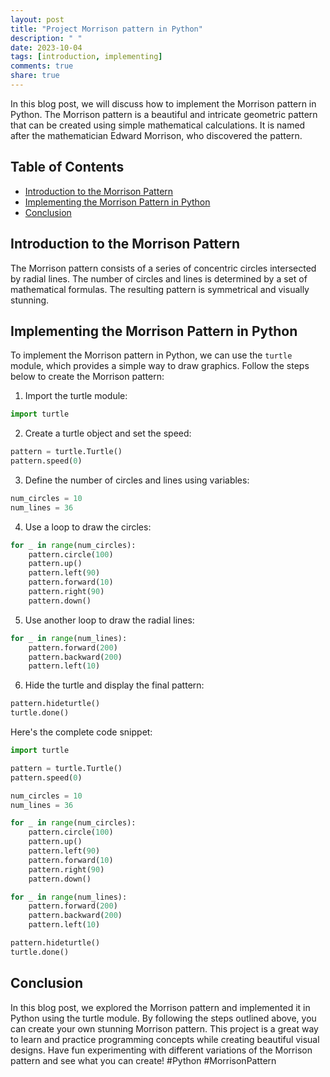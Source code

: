 ```yaml
---
layout: post
title: "Project Morrison pattern in Python"
description: " "
date: 2023-10-04
tags: [introduction, implementing]
comments: true
share: true
---
```


In this blog post, we will discuss how to implement the Morrison pattern in Python. The Morrison pattern is a beautiful and intricate geometric pattern that can be created using simple mathematical calculations. It is named after the mathematician Edward Morrison, who discovered the pattern.

## Table of Contents
- [Introduction to the Morrison Pattern](#introduction-to-the-morrison-pattern)
- [Implementing the Morrison Pattern in Python](#implementing-the-morrison-pattern-in-python)
- [Conclusion](#conclusion)

## Introduction to the Morrison Pattern

The Morrison pattern consists of a series of concentric circles intersected by radial lines. The number of circles and lines is determined by a set of mathematical formulas. The resulting pattern is symmetrical and visually stunning.

## Implementing the Morrison Pattern in Python

To implement the Morrison pattern in Python, we can use the `turtle` module, which provides a simple way to draw graphics. Follow the steps below to create the Morrison pattern:

1. Import the turtle module:

```python
import turtle
```

2. Create a turtle object and set the speed:

```python
pattern = turtle.Turtle()
pattern.speed(0)
```

3. Define the number of circles and lines using variables:

```python
num_circles = 10
num_lines = 36
```

4. Use a loop to draw the circles:

```python
for _ in range(num_circles):
    pattern.circle(100)
    pattern.up()
    pattern.left(90)
    pattern.forward(10)
    pattern.right(90)
    pattern.down()
```

5. Use another loop to draw the radial lines:

```python
for _ in range(num_lines):
    pattern.forward(200)
    pattern.backward(200)
    pattern.left(10)
```

6. Hide the turtle and display the final pattern:

```python
pattern.hideturtle()
turtle.done()
```

Here's the complete code snippet:

```python
import turtle

pattern = turtle.Turtle()
pattern.speed(0)

num_circles = 10
num_lines = 36

for _ in range(num_circles):
    pattern.circle(100)
    pattern.up()
    pattern.left(90)
    pattern.forward(10)
    pattern.right(90)
    pattern.down()

for _ in range(num_lines):
    pattern.forward(200)
    pattern.backward(200)
    pattern.left(10)

pattern.hideturtle()
turtle.done()
```

## Conclusion

In this blog post, we explored the Morrison pattern and implemented it in Python using the turtle module. By following the steps outlined above, you can create your own stunning Morrison pattern. This project is a great way to learn and practice programming concepts while creating beautiful visual designs. Have fun experimenting with different variations of the Morrison pattern and see what you can create! #Python #MorrisonPattern